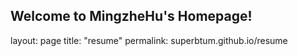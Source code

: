 ## Welcome to MingzheHu's Homepage!

layout: page
title: "resume"
permalink: superbtum.github.io/resume
